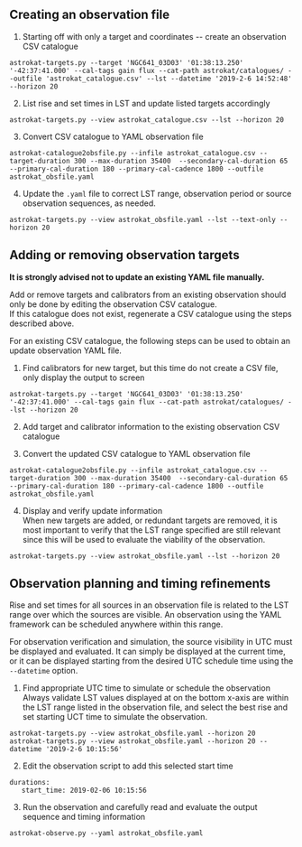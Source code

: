 ## Creating an observation file
1. Starting off with only a target and coordinates -- create an observation CSV catalogue
```
astrokat-targets.py --target 'NGC641_03D03' '01:38:13.250' '-42:37:41.000' --cal-tags gain flux --cat-path astrokat/catalogues/ --outfile 'astrokat_catalogue.csv' --lst --datetime '2019-2-6 14:52:48' --horizon 20
```
2. List rise and set times in LST and update listed targets accordingly
```
astrokat-targets.py --view astrokat_catalogue.csv --lst --horizon 20
```
3. Convert CSV catalogue to YAML observation file
```
astrokat-catalogue2obsfile.py --infile astrokat_catalogue.csv --target-duration 300 --max-duration 35400  --secondary-cal-duration 65 --primary-cal-duration 180 --primary-cal-cadence 1800 --outfile astrokat_obsfile.yaml
```
4. Update the `.yaml` file to correct LST range, observation period or source observation sequences, as needed.
```
astrokat-targets.py --view astrokat_obsfile.yaml --lst --text-only --horizon 20
```


## Adding or removing observation targets
**It is strongly advised not to update an existing YAML file manually.**

Add or remove targets and calibrators from an existing observation should only be done by editing the observation CSV catalogue.   
If this catalogue does not exist, regenerate a CSV catalogue using the steps described above.

For an existing CSV catalogue, the following steps can be used to obtain an update observation YAML file.

1. Find calibrators for new target, but this time do not create a CSV file, only display the output to screen
```
astrokat-targets.py --target 'NGC641_03D03' '01:38:13.250' '-42:37:41.000' --cal-tags gain flux --cat-path astrokat/catalogues/ --lst --horizon 20
```

2. Add target and calibrator information to the existing observation CSV catalogue

3. Convert the updated CSV catalogue to YAML observation file
```
astrokat-catalogue2obsfile.py --infile astrokat_catalogue.csv --target-duration 300 --max-duration 35400  --secondary-cal-duration 65 --primary-cal-duration 180 --primary-cal-cadence 1800 --outfile astrokat_obsfile.yaml
```

4. Display and verify update information   
When new targets are added, or redundant targets are removed, it is most important to verify that the LST range specified are still relevant since this will be used to evaluate the viability of the observation.
```
astrokat-targets.py --view astrokat_obsfile.yaml --lst --horizon 20
```

## Observation planning and timing refinements

Rise and set times for all sources in an observation file is related to the LST range over which the sources are visible. An observation using the YAML framework can be scheduled anywhere within this range.

For observation verification and simulation, the source visibility in UTC must be displayed and evaluated.
It can simply be displayed at the current time, or it can be displayed starting from the desired UTC schedule time using the `--datetime` option.

1. Find appropriate UTC time to simulate or schedule the observation   
Always validate LST values displayed at on the bottom x-axis are within the LST range listed in the observation file, and select the best rise and set starting UCT time to simulate the observation.
```
astrokat-targets.py --view astrokat_obsfile.yaml --horizon 20
astrokat-targets.py --view astrokat_obsfile.yaml --horizon 20 --datetime '2019-2-6 10:15:56'
```

2. Edit the observation script to add this selected start time
```
durations:
   start_time: 2019-02-06 10:15:56
```

3. Run the observation and carefully read and evaluate the output sequence and timing information
```
astrokat-observe.py --yaml astrokat_obsfile.yaml
```